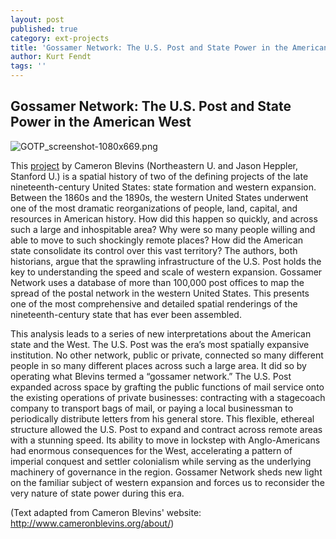 ```yaml
---
layout: post
published: true
category: ext-projects
title: 'Gossamer Network: The U.S. Post and State Power in the American West'
author: Kurt Fendt
tags: ''
---
```

## Gossamer Network: The U.S. Post and State Power in the American West

![GOTP_screenshot-1080x669.png]({{site.baseurl}}/assets/GOTP_screenshot-1080x669.png)

This [project](http://cameronblevins.org/gotp/) by Cameron Blevins (Northeastern U. and Jason Heppler, Stanford U.) is a spatial history of two of the defining projects of the late nineteenth-century United States: state formation and western expansion. Between the 1860s and the 1890s, the western United States underwent one of the most dramatic reorganizations of people, land, capital, and resources in American history. How did this happen so quickly, and across such a large and inhospitable area? Why were so many people willing and able to move to such shockingly remote places? How did the American state consolidate its control over this vast territory? The authors, both historians,  argue that the sprawling infrastructure of the U.S. Post holds the key to understanding the speed and scale of western expansion. Gossamer Network uses a database of more than 100,000 post offices to map the spread of the postal network in the western United States. This presents one of the most comprehensive and detailed spatial renderings of the nineteenth-century state that has ever been assembled.

This analysis leads to a series of new interpretations about the American state and the West. The U.S. Post was the era’s most spatially expansive institution. No other network, public or private, connected so many different people in so many different places across such a large area. It did so by operating what Blevins termed a “gossamer network.” The U.S. Post expanded across space by grafting the public functions of mail service onto the existing operations of private businesses: contracting with a stagecoach company to transport bags of mail, or paying a local businessman to periodically distribute letters from his general store. This flexible, ethereal structure allowed the U.S. Post to expand and contract across remote areas with a stunning speed. Its ability to move in lockstep with Anglo-Americans had enormous consequences for the West, accelerating a pattern of imperial conquest and settler colonialism while serving as the underlying machinery of governance in the region. Gossamer Network sheds new light on the familiar subject of western expansion and forces us to reconsider the very nature of state power during this era.

(Text adapted from Cameron Blevins' website: http://www.cameronblevins.org/about/)
